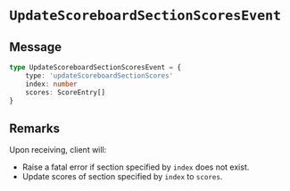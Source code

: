 # `UpdateScoreboardSectionScoresEvent`

## Message

```ts
type UpdateScoreboardSectionScoresEvent = {
    type: 'updateScoreboardSectionScores'
    index: number
    scores: ScoreEntry[]
}
```

## Remarks

Upon receiving, client will:

-   Raise a fatal error if section specified by `index` does not exist.
-   Update scores of section specified by `index` to `scores`.
